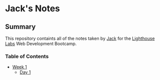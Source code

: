 # Jack's Notes
## Summary

This repository containts all of the notes taken by [Jack](https://github.com/JCPenne) for the [Lighthouse Labs](https://www.lighthouselabs.ca/) Web Development Bootcamp.

### Table of Contents
* [Week 1](/Week_1)
  * [Day 1](/Week_1/Day_1)

